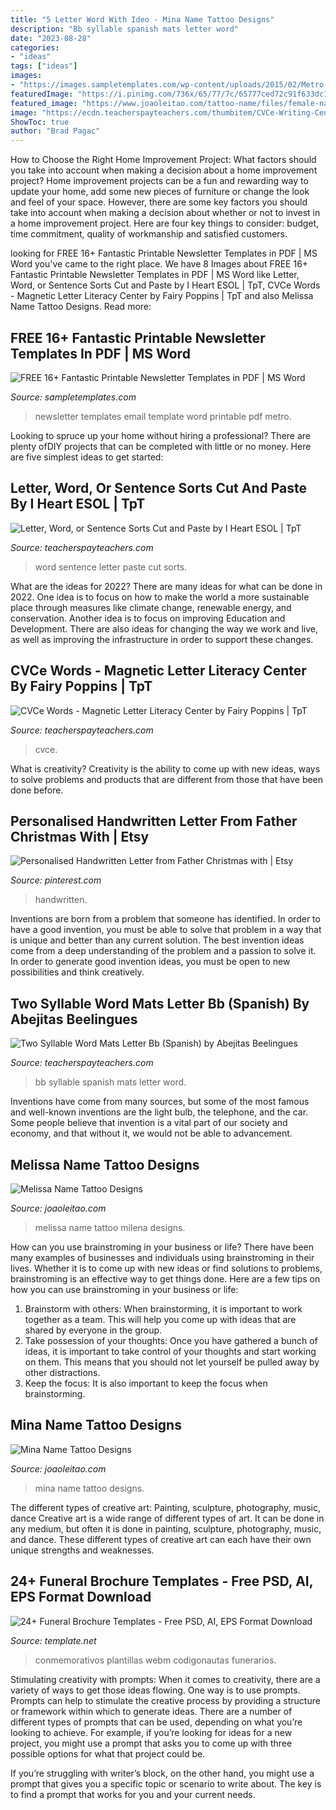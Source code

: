 ```yaml
---
title: "5 Letter Word With Ideo - Mina Name Tattoo Designs"
description: "Bb syllable spanish mats letter word"
date: "2023-08-28"
categories:
- "ideas"
tags: ["ideas"]
images:
- "https://images.sampletemplates.com/wp-content/uploads/2015/02/Metro-Email-Newsletter.jpg"
featuredImage: "https://i.pinimg.com/736x/65/77/7c/65777ced72c91f633dc1a38282ec5085.jpg"
featured_image: "https://www.joaoleitao.com/tattoo-name/files/female-names4/tattoo-design-name-mina-29.png"
image: "https://ecdn.teacherspayteachers.com/thumbitem/CVCe-Writing-Center-Activities-2642194-1612236655/original-2642194-4.jpg"
ShowToc: true
author: "Brad Pagac"
---
```



How to Choose the Right Home Improvement Project: What factors should you take into account when making a decision about a home improvement project?
Home improvement projects can be a fun and rewarding way to update your home, add some new pieces of furniture or change the look and feel of your space. However, there are some key factors you should take into account when making a decision about whether or not to invest in a home improvement project. Here are four key things to consider: budget, time commitment, quality of workmanship and satisfied customers.

	

		
looking for FREE 16+ Fantastic Printable Newsletter Templates in PDF | MS Word you've came to the right place. We have 8 Images about FREE 16+ Fantastic Printable Newsletter Templates in PDF | MS Word like Letter, Word, or Sentence Sorts Cut and Paste by I Heart ESOL | TpT, CVCe Words - Magnetic Letter Literacy Center by Fairy Poppins | TpT and also Melissa Name Tattoo Designs. Read more:
		
    
## FREE 16+ Fantastic Printable Newsletter Templates In PDF | MS Word

<img loading=lazy src="https://images.sampletemplates.com/wp-content/uploads/2015/02/Metro-Email-Newsletter.jpg" onerror="this.onerror=null;this.src='https://tse3.mm.bing.net/th?id=OIP.X5JH29L-CBnOnF0wstpJYQHaRb&amp;pid=15.1';" alt="FREE 16+ Fantastic Printable Newsletter Templates in PDF | MS Word">

_Source: sampletemplates.com_

>newsletter templates email template word printable pdf metro. 

	

Looking to spruce up your home without hiring a professional? There are plenty ofDIY projects that can be completed with little or no money. Here are five simplest ideas to get started: 

    
## Letter, Word, Or Sentence Sorts Cut And Paste By I Heart ESOL | TpT

<img loading=lazy src="https://ecdn.teacherspayteachers.com/thumbitem/Letter-Word-or-Sentence-Sorts-Cut-and-Paste-2170016-1460001085/original-2170016-4.jpg" onerror="this.onerror=null;this.src='https://tse4.mm.bing.net/th?id=OIP.BrODQGey7maj86di4mjy4gAAAA&amp;pid=15.1';" alt="Letter, Word, or Sentence Sorts Cut and Paste by I Heart ESOL | TpT">

_Source: teacherspayteachers.com_

>word sentence letter paste cut sorts. 

	

What are the ideas for 2022?
There are many ideas for what can be done in 2022. One idea is to focus on how to make the world a more sustainable place through measures like climate change, renewable energy, and conservation. Another idea is to focus on improving Education and Development. There are also ideas for changing the way we work and live, as well as improving the infrastructure in order to support these changes.

    
## CVCe Words - Magnetic Letter Literacy Center By Fairy Poppins | TpT

<img loading=lazy src="https://ecdn.teacherspayteachers.com/thumbitem/CVCe-Writing-Center-Activities-2642194-1612236655/original-2642194-4.jpg" onerror="this.onerror=null;this.src='https://tse1.mm.bing.net/th?id=OIP.4OPeI1jxwwX2ZBgKDSLJrwAAAA&amp;pid=15.1';" alt="CVCe Words - Magnetic Letter Literacy Center by Fairy Poppins | TpT">

_Source: teacherspayteachers.com_

>cvce. 

	

What is creativity?
Creativity is the ability to come up with new ideas, ways to solve problems and products that are different from those that have been done before.

    
## Personalised Handwritten Letter From Father Christmas With | Etsy

<img loading=lazy src="https://i.pinimg.com/736x/65/77/7c/65777ced72c91f633dc1a38282ec5085.jpg" onerror="this.onerror=null;this.src='https://tse3.mm.bing.net/th?id=OIP.q5he-_EBtDqq-g9x_jG1qgHaKY&amp;pid=15.1';" alt="Personalised Handwritten Letter from Father Christmas with | Etsy">

_Source: pinterest.com_

>handwritten. 

	

Inventions are born from a problem that someone has identified. In order to have a good invention, you must be able to solve that problem in a way that is unique and better than any current solution. The best invention ideas come from a deep understanding of the problem and a passion to solve it. In order to generate good invention ideas, you must be open to new possibilities and think creatively.

    
## Two Syllable Word Mats Letter Bb (Spanish) By Abejitas Beelingues

<img loading=lazy src="https://ecdn.teacherspayteachers.com/thumbitem/Two-Syllable-Word-Mats-Letter-Bb-Spanish-1500875431/original-426461-2.jpg" onerror="this.onerror=null;this.src='https://tse4.mm.bing.net/th?id=OIP.cjt0tSZOhPm9QCuKyZf0nQAAAA&amp;pid=15.1';" alt="Two Syllable Word Mats Letter Bb (Spanish) by Abejitas Beelingues">

_Source: teacherspayteachers.com_

>bb syllable spanish mats letter word. 

	

Inventions have come from many sources, but some of the most famous and well-known inventions are the light bulb, the telephone, and the car. Some people believe that invention is a vital part of our society and economy, and that without it, we would not be able to advancement.

    
## Melissa Name Tattoo Designs

<img loading=lazy src="https://www.joaoleitao.com/tattoo-name/files/female-names4/tattoo-design-name-melissa-05.png" onerror="this.onerror=null;this.src='https://tse3.mm.bing.net/th?id=OIP.fp1E7Tu3-JW36WeBl4OATwHaEO&amp;pid=15.1';" alt="Melissa Name Tattoo Designs">

_Source: joaoleitao.com_

>melissa name tattoo milena designs. 

	

How can you use brainstroming in your business or life?
There have been many examples of businesses and individuals using brainstroming in their lives. Whether it is to come up with new ideas or find solutions to problems, brainstroming is an effective way to get things done. Here are a few tips on how you can use brainstroming in your business or life: 
1. Brainstorm with others: When brainstorming, it is important to work together as a team. This will help you come up with ideas that are shared by everyone in the group. 
2. Take possession of your thoughts: Once you have gathered a bunch of ideas, it is important to take control of your thoughts and start working on them. This means that you should not let yourself be pulled away by other distractions. 
3. Keep the focus: It is also important to keep the focus when brainstorming.

    
## Mina Name Tattoo Designs

<img loading=lazy src="https://www.joaoleitao.com/tattoo-name/files/female-names4/tattoo-design-name-mina-29.png" onerror="this.onerror=null;this.src='https://tse1.mm.bing.net/th?id=OIP.ZZ5mRgvvM6KnlpITR14HoQHaE2&amp;pid=15.1';" alt="Mina Name Tattoo Designs">

_Source: joaoleitao.com_

>mina name tattoo designs. 

	

The different types of creative art: Painting, sculpture, photography, music, dance
Creative art is a wide range of different types of art. It can be done in any medium, but often it is done in painting, sculpture, photography, music, and dance. These different types of creative art can each have their own unique strengths and weaknesses.

    
## 24+ Funeral Brochure Templates - Free PSD, AI, EPS Format Download

<img loading=lazy src="https://images.template.net/wp-content/uploads/2016/06/06110246/Celebration-of-life-Funeral-Brochure.jpg?width=480" onerror="this.onerror=null;this.src='https://tse4.mm.bing.net/th?id=OIP.BkJpsmuqDyiry7gbdGlV8gHaHr&amp;pid=15.1';" alt="24+ Funeral Brochure Templates - Free PSD, AI, EPS Format Download">

_Source: template.net_

>conmemorativos plantillas webm codigonautas funerarios. 

	

Stimulating creativity with prompts:
When it comes to creativity, there are a variety of ways to get those ideas flowing. One way is to use prompts. Prompts can help to stimulate the creative process by providing a structure or framework within which to generate ideas.
There are a number of different types of prompts that can be used, depending on what you’re looking to achieve. For example, if you’re looking for ideas for a new project, you might use a prompt that asks you to come up with three possible options for what that project could be.

If you’re struggling with writer’s block, on the other hand, you might use a prompt that gives you a specific topic or scenario to write about. The key is to find a prompt that works for you and your current needs.

